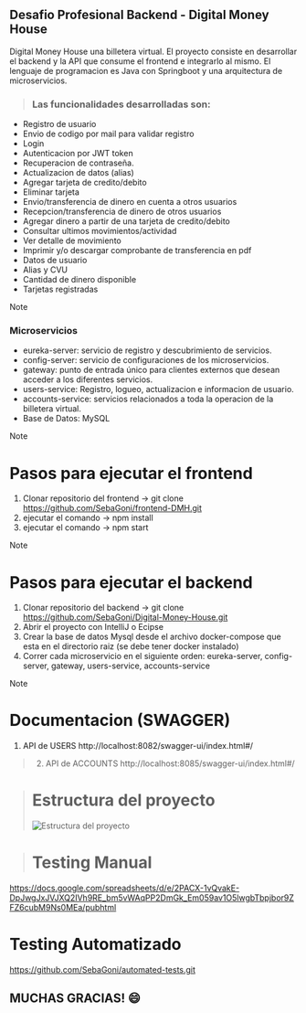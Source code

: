 ## Desafio Profesional Backend - Digital Money House

Digital Money House una billetera virtual. El proyecto consiste en desarrollar el backend y la API que consume el frontend e integrarlo al mismo.
El lenguaje de programacion es Java con Springboot y una arquitectura de microservicios.


> ### Las funcionalidades desarrolladas son:

- Registro de usuario
- Envio de codigo por mail para validar registro
- Login
- Autenticacion por JWT token
- Recuperacion de contraseña.
- Actualizacion de datos (alias)
- Agregar tarjeta de credito/debito
- Eliminar tarjeta
- Envio/transferencia de dinero en cuenta a otros usuarios
- Recepcion/transferencia de dinero de otros usuarios
- Agregar dinero a partir de una tarjeta de credito/debito
- Consultar ultimos movimientos/actividad
- Ver detalle de movimiento
- Imprimir y/o descargar comprobante de transferencia en pdf
- Datos de usuario
- Alias y CVU
- Cantidad de dinero disponible
- Tarjetas registradas


> [!NOTE]
> ### Microservicios

- eureka-server: servicio de registro y descubrimiento de servicios.
- config-server: servicio de configuraciones de los microservicios.
- gateway: punto de entrada único para clientes externos que desean acceder a los diferentes servicios.
- users-service: Registro, logueo, actualizacion e informacion de usuario.
- accounts-service: servicios relacionados a toda la operacion de la billetera virtual.
- Base de Datos: MySQL


> [!NOTE]
> # Pasos para ejecutar el frontend
> 1. Clonar repositorio del frontend -> git clone https://github.com/SebaGoni/frontend-DMH.git
> 2. ejecutar el comando -> npm install
> 3. ejecutar el comando -> npm start


> [!NOTE]
> # Pasos para ejecutar el backend
> 1. Clonar repositorio del backend -> git clone https://github.com/SebaGoni/Digital-Money-House.git
> 2. Abrir el proyecto con IntelliJ o Ecipse
> 3. Crear la base de datos Mysql desde el archivo docker-compose que esta en el directorio raiz (se debe tener docker instalado)
> 3. Correr cada microservicio en el siguiente orden: eureka-server, config-server, gateway, users-service, accounts-service


> [!NOTE]
> # Documentacion (SWAGGER)
> 
> 1. API de USERS
> http://localhost:8082/swagger-ui/index.html#/

> 2. API de ACCOUNTS
> http://localhost:8085/swagger-ui/index.html#/


> # Estructura del proyecto
> ![Estructura del proyecto](https://res.cloudinary.com/dbguimlv8/image/upload/v1729350702/whn9bhfuyrqlheohwe20.jpg)


> # Testing Manual
https://docs.google.com/spreadsheets/d/e/2PACX-1vQvakE-DpJwgJxJVJXQ2IVh9RE_bm5vWAqPP2DmGk_Em059av1O5lwgbTbpjbor9ZFZ6cubM9Ns0MEa/pubhtml


# Testing Automatizado
https://github.com/SebaGoni/automated-tests.git


## MUCHAS GRACIAS! :smile:








